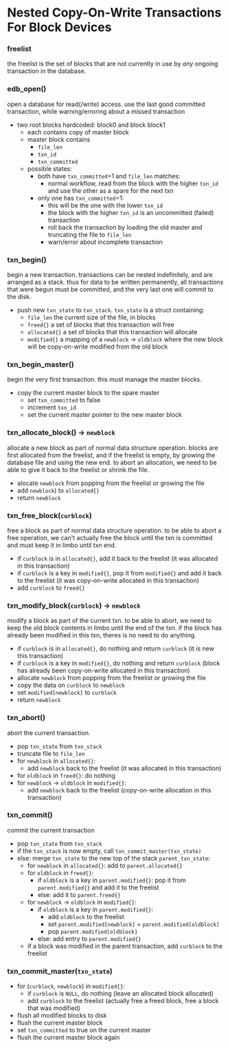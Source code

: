 # Nested Copy-On-Write Transactions For Block Devices

### freelist
the freelist is the set of blocks that are not currently in use by *any* ongoing transaction in the database.

### edb_open()
open a database for read(/write) access. use the last good committed transaction, while warning/erroring about a missed transaction
 - two root blocks hardcoded: block0 and block block1
     + each contains copy of master block
     + master block contains
         * `file_len`
         * `txn_id`
         * `txn_committed`
     + possible states:
         * both have `txn_committed`=1 and `file_len` matches:
             - normal workflow, read from the block with the higher `txn_id` and use the other as a spare for the next txn
         * only one has `txn_committed`=1:
             - this will be the one with the lower `txn_id`
             - the block with the higher `txn_id` is an uncommitted (failed) transaction
             - roll back the transaction by loading the old master and truncating the file to `file_len`
             - warn/error about incomplete transaction

### txn_begin()
begin a new transaction. transactions can be nested indefinitely, and are arranged as a stack. thus for data to be written permanently, all transactions that were begun must be committed, and the very last one will commit to the disk.
 - push new `txn_state` to `txn_stack`. `txn_state` is a struct containing:
     + `file_len` the current size of the file, in blocks
     + `freed{}` a set of blocks that this transaction will free
     + `allocated{}` a set of blocks that this transaction will allocate
     + `modified{}` a mapping of a `newblock` -> `oldblock` where the new block will be copy-on-write modified from the old block


### txn_begin_master()
begin the very first transaction. this must manage the master blocks.
 - copy the current master block to the spare master
     + set `txn_committed` to false
     + increment `txn_id`
     + set the current master pointer to the new master block


### txn_allocate_block() -> `newblock`
allocate a new block as part of normal data structure operation. blocks are first allocated from the freelist, and if the freelist is empty, by growing the database file and using the new end. to abort an allocation, we need to be able to give it back to the freelist or shrink the file.
 - alocate `newblock` from popping from the freelist or growing the file
 - add `newblock`) to `allocated{}`
 - return `newblock`


### txn_free_block(`curblock`)
free a block as part of normal data structure operation. to be able to abort a free operation, we can't actually free the block until the txn is committed and must keep it in limbo until txn end.
 - if `curblock` is in `allocated{}`, add it back to the freelist (it was allocated in this transaction)
 - if `curblock` is a key in `modified{}`, pop it from `modified{}` and add it back to the freelist (it was copy-on-write allocated in this transaction)
 - add `curblock` to `freed{}`

<!--
### txn_register_block_pointer(`parentblock`, `offset`)
register a `parentblock` as a parent of `childblock` block pointed to by `curblock[offset]`. when `childblock` is modified, `parentblock` will also be modified to point to the new value of `childblock`.
 - set `parents[childblock]` = `parentblock`
 -->

### txn_modify_block(`curblock`) -> `newblock`
modify a block as part of the current txn. to be able to abort, we need to keep the old block contents in limbo until the end of the txn. if the block has already been modified in this txn, theres is no need to do anything.
 - if `curblock` is in `allocated{}`, do nothing and return `curblock` (it is new this transaction)
 - if `curblock` is a key in `modified{}`, do nothing and return `curblock` (block has already been copy-on-write allocated in this transaction)
 - allocate `newblock` from popping from the freelist or growing the file
 - copy the data on `curblock` to `newblock`
 - set `modified[newblock]` to `curblock`
 - return `newblock`


### txn_abort()
abort the current transaction.
 - pop `txn_state` from `txn_stack`
 - truncate file to `file_len`
 - for `newblock` in `allocated{}`:
     + add `newblock` back to the freelist (it was allocated in this transaction)
 - for `oldblock` in `freed{}`: do nothing
 - for `newblock` ->  `oldblock` in `modified{}`:
     + add `newblock` back to the freelist (copy-on-write allocation in this transaction)


### txn_commit()
commit the current transaction
 - pop `txn_state` from `txn_stack`
 - if the `txn_stack` is now empty, call `txn_commit_master(txn_state)`
 - else: merge `txn_state` to the new top of the stack `parent_txn_state`:
     + for `newblock` in `allocated{}`: add to `parent.allocated{}`
     + for `oldblock` in `freed{}`:
         * if `oldblock` is a key in `parent.modified{}`: pop it from `parent.modified{}` and add it to the freelist
         * else: add it to `parent.freed{}`
     + for `newblock` ->  `oldblock` in `modified{}`:
         * if `oldblock` is a key in `parent.modified{}`:
             - add `oldblock` to the freelist
             - set `parent.modified[newblock]` = `parent.modified[oldblock]`
             - pop `parent.modified[oldblock]`
         * else: add entry to `parent.modified{}`
     + if a block was modified in the parent transaction, add `curblock` to the freelist


### txn_commit_master(`txn_state`)
 - for (`curblock`, `newblock`) in `modified{}`:
     + if `curblock` is `NULL`, do nothing (leave an allocated block allocated)
     + add `curblock` to the freelist (actually free a freed block, free a block that was modified)
 - flush all modified blocks to disk
 - flush the current master block
 - set `txn_committed` to true on the current master
 - flush the current master block again

